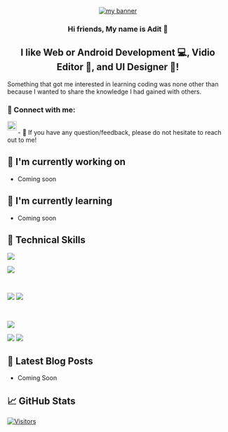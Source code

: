 <p align="center">
  <a href="" target="_blank" rel="noreferrer"><img src="https://user-images.githubusercontent.com/118819175/203555835-a30d35a9-57ee-4929-a497-87cc839b41b0.png" alt="my banner"></a>
</p>

<h3 align="center">
Hi friends, My name is <a>Adit</a> 👋
</h3>

<h2 align="center">
I like Web or Android Development 💻, Vidio Editor 📸, and UI Designer 🎨!
</h2> 

Something that got me interested in learning coding was none other than because I wanted to share the knowledge I had gained with others.

### 🤝 Connect with me:

<!-- <a href="https://www.linkedin.com/in/yushi95/"><img align="left" src="https://raw.githubusercontent.com/yushi1007/yushi1007/main/images/linkedin.svg" alt="Yu Shi | LinkedIn" width="21px"/></a> -->
<a href="https://instagram.com/ahmdaditn"><img align="left" src="https://raw.githubusercontent.com/yushi1007/yushi1007/main/images/instagram.svg" alt="Yu Shi | Instagram" width="21px"/></a>
<!-- <a href="https://yushi95.medium.com/"><img align="left" src="https://raw.githubusercontent.com/yushi1007/yushi1007/main/images/medium.svg" alt="Yu Shi | Medium" width="21px"/></a> -->
</br>
- 💬 If you have any question/feedback, please do not hesitate to reach out to me!

## 🔭 I'm currently working on

- Coming soon

## 🌱 I'm currently learning

- Coming soon 

## 💼 Technical Skills

<!-- ![](https://img.shields.io/badge/Code-React-informational?style=flat&logo=react&color=61DAFB) -->
<!-- ![](https://img.shields.io/badge/Code-Redux-informational?style=flat&logo=Redux&color=764ABC) -->
![](https://img.shields.io/badge/Code-JavaScript-informational?style=flat&logo=JavaScript&color=F7DF1E)
<!-- ![](https://img.shields.io/badge/Code-Ruby-informational?style=flat&logo=Ruby&color=CC342D) -->
<!-- ![](https://img.shields.io/badge/Code-Ruby_on_Rails-informational?style=flat&logo=Ruby-On-Rails&color=CC0000) -->
![](https://img.shields.io/badge/Code-HTML5-informational?style=flat&logo=HTML5&color=E34F26)
<!-- ![](https://img.shields.io/badge/Code-PostgreSQL-informational?style=flat&logo=PostgreSQL&color=336791) -->
<!-- ![](https://img.shields.io/badge/Code-SQLite-informational?style=flat&logo=SQLite&color=003B57) -->

</br>

![](https://img.shields.io/badge/Style-Bootstrap-informational?style=flat&logo=Bootstrap&color=7952B3)
![](https://img.shields.io/badge/Style-CSS3-informational?style=flat&logo=CSS3&color=1572B6)
<!-- ![](https://img.shields.io/badge/Style-styled--components-informational?style=flat&logo=styled-components&color=DB7093) -->


</br>

![](https://img.shields.io/badge/Tools-Figma-informational?style=flat&logo=Figma&color=F24E1E)
<!-- ![](https://img.shields.io/badge/Tools-NPM-informational?style=flat&logo=NPM&color=CB3837) -->
<!-- ![](https://img.shields.io/badge/Tools-Heroku-informational?style=flat&logo=Heroku&color=430098) -->
<!-- ![](https://img.shields.io/badge/Tools-Netlify-informational?style=flat&logo=netlify&color=00C7B7) -->
![](https://img.shields.io/badge/Tools-Git-informational?style=flat&logo=Git&color=F05032)
![](https://img.shields.io/badge/Tools-GitHub-informational?style=flat&logo=GitHub&color=181717)

## 📝 Latest Blog Posts

- Coming Soon

## 📈 GitHub Stats 

<!-- [![Anurag's github stats](https://github-readme-stats.vercel.app/api?username=AhmadAdit)](https://github.com/AhmadAdit) -->

<!-- [![Top Langs](https://github-readme-stats.vercel.app/api/top-langs/?username=AhmadAdit&layout=compact)](https://github.com/AhmadAdit) -->

[![Visitors](https://visitor-badge.glitch.me/badge?page_id=AhmadAdit.AhmadAdit)](https://begandung.blogspot.com/)



